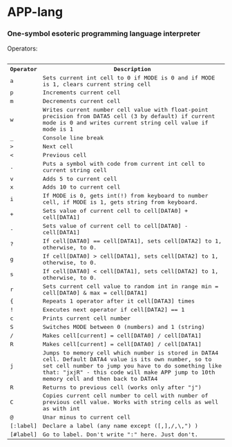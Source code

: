 <h1> APP-lang</h1>
<h3>One-symbol esoteric programming language interpreter</h3>
Operators:
<pre>
<table style="table-layout: fixed; width: 100%;word-wrap: normal;">
  <tr>
    <th>Operator</th>
    <th>Description</th> 
  </tr>
  <tr>
    <td>a</td>
    <td>Sets current int cell to 0 if MODE is 0 and if MODE is 1, clears current string cell</td> 
  </tr>
  <tr>
    <td>p</td>
    <td>Increments current cell</td> 
  </tr>
  
  <tr>
    <td>m</td>
    <td>Decrements current cell</td> 
  </tr>
  <tr>
    <td>w</td>
    <td>Writes current number cell value with float-point precision from DATA5 cell (3 by default) if current mode is 0 and writes current string cell value if mode is 1</td> 
  </tr>
  <tr>
    <td>_</td>
    <td>Console line break</td> 
  </tr>
  <tr>
    <td>&gt;</td>
    <td>Next cell</td> 
  </tr>
  <tr>
    <td>&lt;</td>
    <td>Previous cell</td> 
  </tr>
  <tr>
    <td>.</td>
    <td>Puts a symbol with code from current int cell to current string cell</td> 
  </tr>
  <tr>
    <td>v</td>
    <td>Adds 5 to current cell</td> 
  </tr>
  <tr>
    <td>x</td>
    <td>Adds 10 to current cell</td> 
  </tr>
  <tr>
    <td>i</td>
    <td>If MODE is 0, gets int(!) from keyboard to number cell, if MODE is 1, gets string from keyboard.</td> 
  </tr>
  <tr>
    <td>+</td>
    <td>Sets value of current cell to cell[DATA0] + cell[DATA1]</td> 
  </tr>
  <tr>
    <td>-</td>
    <td>Sets value of current cell to cell[DATA0] - cell[DATA1]</td> 
  </tr>
  <tr>
    <td>?</td>
    <td>If cell[DATA0] == cell[DATA1], sets cell[DATA2] to 1, otherwise, to 0.</td> 
  </tr>
   <tr>
    <td>g</td>
    <td>If cell[DATA0] > cell[DATA1], sets cell[DATA2] to 1, otherwise, to 0.</td> 
  </tr>
   <tr>
    <td>s</td>
    <td>If cell[DATA0] < cell[DATA1], sets cell[DATA2] to 1, otherwise, to 0.</td> 
  </tr>
   <tr>
    <td>r</td>
    <td>Sets current cell value to random int in range min = cell[DATA0] & max = cell[DATA1]</td> 
  </tr>
  <tr>
    <td>{</td>
    <td>Repeats 1 operator after it cell[DATA3] times</td> 
  </tr>
  <tr>
    <td>!</td>
    <td>Executes next operator if cell[DATA2] == 1</td> 
  </tr>
  <tr>
    <td>c</td>
    <td>Prints current cell number</td> 
  </tr>
  <tr>
    <td>S</td>
    <td>Switches MODE between 0 (numbers) and 1 (string)</td> 
  </tr>
  <tr>
    <td>/</td>
    <td>Makes cell[current] = cell[DATA0] / cell[DATA1]</td> 
  </tr>
  <tr>
    <td>R</td>
    <td>Makes cell[current] = cell[DATA0] / cell[DATA1]</td> 
  </tr>
  <tr>
    <td>j</td>
    <td>Jumps to memory cell which number is stored in DATA4 cell. Default DATA4 value is its own number, so to set cell number to jump you have to do something like that: "jxjR" - this code will make APP jump to 10th memory cell and then back to DATA4</td> 
  </tr>
<tr>
    <td>R</td>
    <td>Returns to previous cell (works only after "j")</td> 
  </tr>
  <tr>
    <td>C</td>
    <td>Copies current cell number to cell with number of previous cell value. Works with string cells as well as with int</td> 
  </tr>
  <tr>
    <td>@</td>
    <td>Unar minus to current cell</td> 
  </tr>
<tr>
    <td>[:label]</td>
    <td>Declare a label (any name except ([,],/,\,") )</td> 
  </tr>
<tr>
    <td>[#label]</td>
    <td>Go to label. Don't write ":" here. Just don't.</td> 
  </tr>
</table>
</pre>

